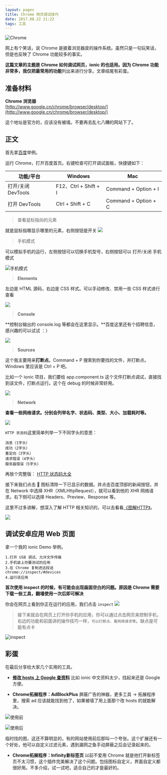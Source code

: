 ```yaml
---
layout: pages
title: Chrome 网页调试技巧
date: 2017.08.22 21:22
tags: 工具
---
```


![Chrome](http://upload-images.jianshu.io/upload_images/2024647-375472a2bf0e8b6a.png?imageMogr2/auto-orient/strip%7CimageView2/2/w/1240)

网上有个笑话，说 Chrome 是披着浏览器皮的操作系统。虽然只是一句玩笑话，但是也反映了 Chrome 功能较多的事实。

**这篇文章的主题是 Chrome 如何调试网页，ionic 的也适用。**因为 Chrome 功能非常多，我仅把**最常用的功能**列出来进行分享。文章结尾有彩蛋。

准备材料
---
**Chrome 浏览器**  
[http://www.google.cn/chrome/browser/desktop/](http://www.google.cn/chrome/browser/desktop/)

这个地址是官方的，应该没有被墙。不要再去乱七八糟的网站下了。

正文
---
首先拿[百度](https://www.baidu.com)举例。

运行 Chrome，打开百度首页。右键检查可打开调试面板，快捷键如下：

功能/平台  | Windows | Mac
----    |------    |---- 
打开/关闭 DevTools | F12、Ctrl + Shift + I  | Command + Option + I  
打开 DevTools | Ctrl + Shift + C  | Command + Option + C  

<!-- more -->

> 查看鼠标指向的元素

就是鼠标指哪显示哪里的元素，右侧按钮是开关
![](http://upload-images.jianshu.io/upload_images/2024647-7844aa43571e3181.png?imageMogr2/auto-orient/strip%7CimageView2/2/w/1240)

> 手机模式

可以模拟手机的运行，左侧按钮可以切换手机型号，右侧按钮可以 打开/关闭 手机模式

![手机模式](http://upload-images.jianshu.io/upload_images/2024647-6d3a2711600fff00.png?imageMogr2/auto-orient/strip%7CimageView2/2/w/1240)

> **Elements**

左边是 HTML 源码，右边是 CSS 样式。可以手动修改、禁用一些 CSS 样式进行查看

![](http://upload-images.jianshu.io/upload_images/2024647-92673f76b3b63a35.png?imageMogr2/auto-orient/strip%7CimageView2/2/w/1240)

> **Console**

**控制台输出的 console.log 等都会在这里显示。**百度这里还有个招聘信息，感兴趣的可以试试 ：）

![](http://upload-images.jianshu.io/upload_images/2024647-8817e85a60ccbf76.png?imageMogr2/auto-orient/strip%7CimageView2/2/w/1240)

> **Sources**

这个我主要用来**打断点**。Command + P 搜索到你要找的文件，并打断点。Windows 里应该是 Ctrl + P 吧。

比如一个 ionic 项目，我们要给 app.component.ts 这个文件打断点调试，直接找到该文件，打断点运行。这个在 debug 的时候非常好用。

![](http://upload-images.jianshu.io/upload_images/2024647-1b64749a97ed545c.png?imageMogr2/auto-orient/strip%7CimageView2/2/w/1240)

> **Network**

**查看一些网络请求。分别会列举名字、状态码、类型、大小、加载耗时等。**

![](http://upload-images.jianshu.io/upload_images/2024647-4eb3e01c1bd3971d.png?imageMogr2/auto-orient/strip%7CimageView2/2/w/1240)

`HTTP 状态码`这里简单列举一下不同字头的意思：

    消息（1字头）
    成功（2字头）
    重定向（3字头）
    请求错误（4字头）
    服务器错误（5字头）

再放个完整版：
[HTTP 状态码大全](https://baike.baidu.com/item/HTTP状态码/5053660?fr=aladdin)

接下来我们点击 🚫 图标清除一下已显示的数据。并点击百度顶部的新闻按钮，并在 Network 中选择 XHR（XMLHttpRequest），就可以看到他的 XHR 网络请求。右下侧可以选择 Headers、Preview、Response 等。

这里不过多讲解，想深入了解 HTTP 相关知识的，可以去看看[《图解HTTP》](https://book.douban.com/subject/25863515/)。

![](http://upload-images.jianshu.io/upload_images/2024647-dfb714b158455454.png?imageMogr2/auto-orient/strip%7CimageView2/2/w/1240)

调试安卓应用 Web 页面
---
拿一个我的 ionic Demo 举例。

    1.打开 USB 调试、允许文件传输
    2.手机装上你要测试的应用
    3.在 Chrome 复制进这段话
    chrome://inspect/#devices
    4.运行该应用

**首次使用 inspect 的时候，有可能会出现画面空白的问题。原因是 Chrome 需要下载一些工具，翻墙使用一次后即可解决**

你会在网页上看到你正在运行的应用，我们点击 `inspect`
![](http://upload-images.jianshu.io/upload_images/2024647-bfd25a73d2910e96.png?imageMogr2/auto-orient/strip%7CimageView2/2/w/1240)

> 接下来就会在网页上打开你手机的应用，你可以通过点击网页来控制手机，右边的功能和前面讲的操作技巧一样，`可以打断点、看网络请求等`。缺点是可能有点卡

![inspect](http://upload-images.jianshu.io/upload_images/2024647-be1e261ccdee1479.png?imageMogr2/auto-orient/strip%7CimageView2/2/w/1240)

彩蛋
---
在最后分享给大家几个实用的工具。

- **[修改 hosts 上 Google 查资料](https://laod.cn)**
比如 ionic 中文资料太少，找起来还是 Google 方便。

- **Chrome拓展程序：AdBlockPlus**
屏蔽广告的神器，更多工具 -> 拓展程序 里，搜索 ad 应该就能找到他了，如果被墙了用上面那个改 hosts 的就能解决。

![使用前](http://upload-images.jianshu.io/upload_images/2024647-d616205cc4664252.png?imageMogr2/auto-orient/strip%7CimageView2/2/w/1240)

![使用后](http://upload-images.jianshu.io/upload_images/2024647-181f8a7e848e5e5b.png?imageMogr2/auto-orient/strip%7CimageView2/2/w/1240)

临时找的图，这还不算明显的，有的网站使用前后那叫一个夸张。这个扩展还有一个好处，他可以自定义过滤元素，遇到漏网之鱼手动屏蔽之后会记录起来的。

- **Chrome拓展程序：Infinity新标签页**
以前不爱用 Chrome 就是他打开新标签页不太习惯，这个插件完美解决了这个问题。包括图标自定义，界面自定义都很好用。不多介绍，试一试吧，适合自己的才是最好的。
